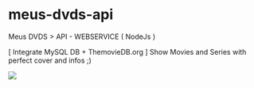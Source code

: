 # meus-dvds-api
Meus DVDS  > API - WEBSERVICE ( NodeJs )

[ Integrate MySQL DB + ThemovieDB.org ]
Show Movies and Series with perfect cover and infos ;)  

<img src="https://repository-images.githubusercontent.com/205633382/30a92700-10ad-11ea-9ed3-28c8763ba659"/>
